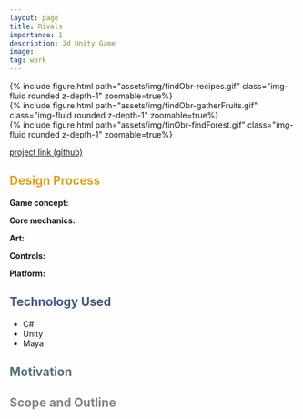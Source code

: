 ```yaml
---
layout: page
title: Rivals 
importance: 1
description: 2d Unity Game
image: 
tag: work
---
```




<div class="row mt-3">
<div class="col-sm mt-3 mt-md-0">
        {% include figure.html path="assets/img/findObr-recipes.gif" class="img-fluid rounded z-depth-1" zoomable=true%}
    </div>
    <div class="col-sm mt-3 mt-md-0">
        {% include figure.html path="assets/img/findObr-gatherFruits.gif" class="img-fluid rounded z-depth-1" zoomable=true%}
    </div>
    <div class="col-sm mt-3 mt-md-0">
        {% include figure.html path="assets/img/finObr-findForest.gif" class="img-fluid rounded z-depth-1" zoomable=true%}
    </div>
</div>

[project link (github)](https://github.com/ayaalsabahi/FreshmanImmigrationPlanner)

## <span style="color: #daa520;"> Design Process </span>

**Game concept:** 

**Core mechanics:**


**Art:**


**Controls:** 

**Platform:** 

## <span style="color: #3d5a80;">Technology Used</span>
- C#
- Unity
- Maya

## <span style="color: #54717a;">Motivation</span>


## <span style="color: #8a837d;">Scope and Outline</span>
